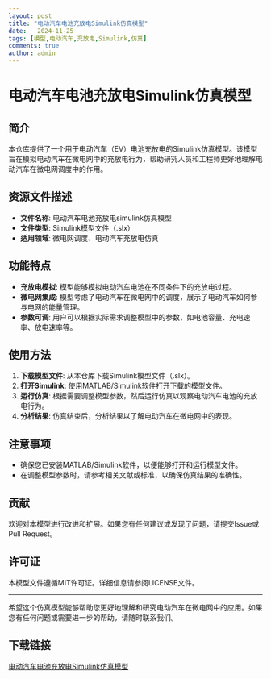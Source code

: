 ```yaml
---
layout: post
title: "电动汽车电池充放电Simulink仿真模型"
date:   2024-11-25
tags: [模型,电动汽车,充放电,Simulink,仿真]
comments: true
author: admin
---
```

# 电动汽车电池充放电Simulink仿真模型

## 简介
本仓库提供了一个用于电动汽车（EV）电池充放电的Simulink仿真模型。该模型旨在模拟电动汽车在微电网中的充放电行为，帮助研究人员和工程师更好地理解电动汽车在微电网调度中的作用。

## 资源文件描述
- **文件名称**: 电动汽车电池充放电simulink仿真模型
- **文件类型**: Simulink模型文件（.slx）
- **适用领域**: 微电网调度、电动汽车充放电仿真

## 功能特点
- **充放电模拟**: 模型能够模拟电动汽车电池在不同条件下的充放电过程。
- **微电网集成**: 模型考虑了电动汽车在微电网中的调度，展示了电动汽车如何参与电网的能量管理。
- **参数可调**: 用户可以根据实际需求调整模型中的参数，如电池容量、充电速率、放电速率等。

## 使用方法
1. **下载模型文件**: 从本仓库下载Simulink模型文件（.slx）。
2. **打开Simulink**: 使用MATLAB/Simulink软件打开下载的模型文件。
3. **运行仿真**: 根据需要调整模型参数，然后运行仿真以观察电动汽车电池的充放电行为。
4. **分析结果**: 仿真结束后，分析结果以了解电动汽车在微电网中的表现。

## 注意事项
- 确保您已安装MATLAB/Simulink软件，以便能够打开和运行模型文件。
- 在调整模型参数时，请参考相关文献或标准，以确保仿真结果的准确性。

## 贡献
欢迎对本模型进行改进和扩展。如果您有任何建议或发现了问题，请提交Issue或Pull Request。

## 许可证
本模型文件遵循MIT许可证。详细信息请参阅LICENSE文件。

---

希望这个仿真模型能够帮助您更好地理解和研究电动汽车在微电网中的应用。如果您有任何问题或需要进一步的帮助，请随时联系我们。

## 下载链接

[电动汽车电池充放电Simulink仿真模型](https://pan.quark.cn/s/16bbe8e9dd00)